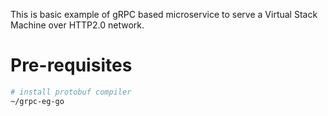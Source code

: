 
This is basic example of gRPC based microservice to serve a Virtual Stack Machine over HTTP2.0 network.

# Pre-requisites
```bash
# install protobuf compiler
~/grpc-eg-go